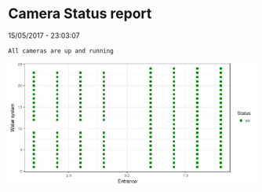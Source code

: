 Camera Status report
================
15/05/2017 - 23:03:07

    All cameras are up and running

![](camreport_files/figure-markdown_github/unnamed-chunk-2-1.png)
